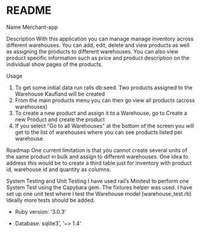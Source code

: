 # README

Name
Merchant-app

Description
With this application you can manage manage inventory across different warehouses. You can add, edit, delete and view products as well as assigning the products to different warehouses. You can also view product specific information such as price and product description on the individual show pages of the products.

Usage
1. To get some initial data run rails db:seed. Two products assigned to the Warehouse Kaufland will be created
2. From the main products menu you can then go view all products (across warehouses)
3. To create a new product and assign it to a Warehouse, go to Create a new Product and create the product
4. If you select "Go to all Warehouses" at the bottom of the screen you will get to the list of warehouses where you can see products listed per warehouse.

Roadmap
One current limitation is that you cannot create several units of the same product in bulk and assign to different warehouses. One idea to address this would be to create a third table just for inventory with product id, warehouse id and quantity as columns.

System Testing and Unit Testing
I have used rail’s Minitest to perform one System Test using the Capybara gem. The fixtures helper was used.
I have set up one unit test where I test the Warehouse model (warehouse_test.rb)
Ideally more tests should be added.

* Ruby version: '3.0.3'

* Database: sqlite3', '~> 1.4'

